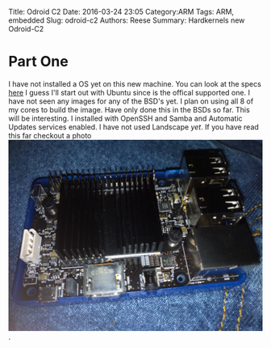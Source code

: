 Title: Odroid C2
Date: 2016-03-24 23:05
Category:ARM
Tags: ARM, embedded
Slug: odroid-c2
Authors: Reese
Summary: Hardkernels new Odroid-C2

<h1>Part One</h1>

I have not installed a OS yet on this new machine. You can look at the specs [here](http://www.hardkernel.com/main/products/prdt_info.php) I guess I'll start out with Ubuntu since is the offical supported one. I have not seen any images for any of the BSD's yet. I plan on using all 8 of my cores to build the image. Have only done this in the BSDs so far. This will be interesting. I installed with OpenSSH and Samba and Automatic Updates services enabled. I have not used Landscape *yet*. If you have read this far checkout a photo ![Here](./odroidc2.jpg). 

